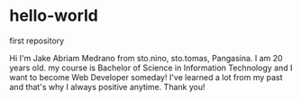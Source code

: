 # hello-world

first repository

Hi I'm Jake Abriam Medrano from sto.nino, sto.tomas, Pangasina. I am 20 years old. my course is Bachelor of Science in Information Technology and I want to become Web Developer someday! I've learned a lot from my past and that's why I always positive anytime. Thank you! 
